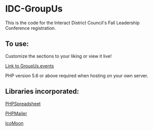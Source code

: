 # IDC-GroupUs
This is the code for the Interact District Council's Fall Leadership Conference registration.

## To use:
Customize the sections to your liking or view it live!

[Link to GroupUs.events](http://groupus.events)

PHP version 5.6 or above required when hosting on your own server.

## Libraries incorporated:
[PHPSpreadsheet](https://github.com/PHPOffice/PhpSpreadsheet)

[PHPMailer](https://github.com/PHPMailer/PHPMailer)

[IcoMoon](https://github.com/Keyamoon/IcoMoon-Free)
